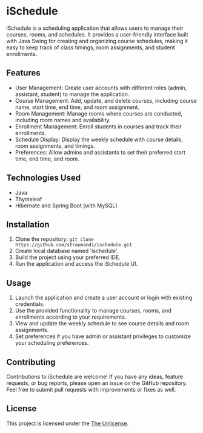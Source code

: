# iSchedule

iSchedule is a scheduling application that allows users to manage their courses, rooms, and schedules. It provides a
user-friendly interface built with Java Swing for creating and organizing course schedules, making it easy to keep track
of class timings, room assignments, and student enrollments.

## Features

- User Management: Create user accounts with different roles (admin, assistant, student) to manage the application.
- Course Management: Add, update, and delete courses, including course name, start time, end time, and room assignment.
- Room Management: Manage rooms where courses are conducted, including room names and availability.
- Enrollment Management: Enroll students in courses and track their enrollments.
- Schedule Display: Display the weekly schedule with course details, room assignments, and timings.
- Preferences: Allow admins and assistants to set their preferred start time, end time, and room.

## Technologies Used

- Java
- Thymeleaf
- Hibernate and Spring Boot (with MySQL)

## Installation

1. Clone the repository: `git clone https://github.com/straumandi/ischedule.git`
2. Create local database named 'ischedule'.
3. Build the project using your preferred IDE.
4. Run the application and access the iSchedule UI.

## Usage

1. Launch the application and create a user account or login with existing credentials.
2. Use the provided functionality to manage courses, rooms, and enrollments according to your requirements.
3. View and update the weekly schedule to see course details and room assignments.
4. Set preferences if you have admin or assistant privileges to customize your scheduling preferences.

## Contributing

Contributions to iSchedule are welcome! If you have any ideas, feature requests, or bug reports, please open an issue on
the GitHub repository. Feel free to submit pull requests with improvements or fixes as well.

## License

This project is licensed under the [The Unlicense](https://opensource.org/licenses/unlicense).
